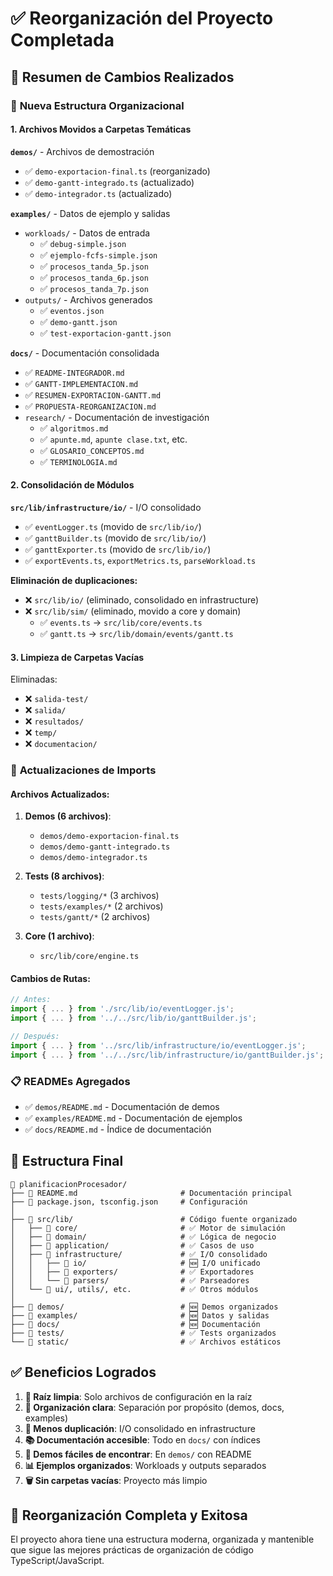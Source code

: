 # ✅ Reorganización del Proyecto Completada

## 🎯 **Resumen de Cambios Realizados**

### 📁 **Nueva Estructura Organizacional**

#### 1. **Archivos Movidos a Carpetas Temáticas**

**`demos/`** - Archivos de demostración
- ✅ `demo-exportacion-final.ts` (reorganizado)
- ✅ `demo-gantt-integrado.ts` (actualizado)
- ✅ `demo-integrador.ts` (actualizado)

**`examples/`** - Datos de ejemplo y salidas
- `workloads/` - Datos de entrada
  - ✅ `debug-simple.json`
  - ✅ `ejemplo-fcfs-simple.json`
  - ✅ `procesos_tanda_5p.json`
  - ✅ `procesos_tanda_6p.json`
  - ✅ `procesos_tanda_7p.json`
- `outputs/` - Archivos generados
  - ✅ `eventos.json`
  - ✅ `demo-gantt.json`
  - ✅ `test-exportacion-gantt.json`

**`docs/`** - Documentación consolidada
- ✅ `README-INTEGRADOR.md`
- ✅ `GANTT-IMPLEMENTACION.md`
- ✅ `RESUMEN-EXPORTACION-GANTT.md`
- ✅ `PROPUESTA-REORGANIZACION.md`
- `research/` - Documentación de investigación
  - ✅ `algoritmos.md`
  - ✅ `apunte.md`, `apunte clase.txt`, etc.
  - ✅ `GLOSARIO_CONCEPTOS.md`
  - ✅ `TERMINOLOGIA.md`

#### 2. **Consolidación de Módulos**

**`src/lib/infrastructure/io/`** - I/O consolidado
- ✅ `eventLogger.ts` (movido de `src/lib/io/`)
- ✅ `ganttBuilder.ts` (movido de `src/lib/io/`)
- ✅ `ganttExporter.ts` (movido de `src/lib/io/`)
- ✅ `exportEvents.ts`, `exportMetrics.ts`, `parseWorkload.ts`

**Eliminación de duplicaciones:**
- ❌ `src/lib/io/` (eliminado, consolidado en infrastructure)
- ❌ `src/lib/sim/` (eliminado, movido a core y domain)
  - ✅ `events.ts` → `src/lib/core/events.ts`
  - ✅ `gantt.ts` → `src/lib/domain/events/gantt.ts`

#### 3. **Limpieza de Carpetas Vacías**

Eliminadas:
- ❌ `salida-test/`
- ❌ `salida/`
- ❌ `resultados/`
- ❌ `temp/`
- ❌ `documentacion/`

### 🔧 **Actualizaciones de Imports**

#### Archivos Actualizados:
1. **Demos (6 archivos)**:
   - `demos/demo-exportacion-final.ts`
   - `demos/demo-gantt-integrado.ts`
   - `demos/demo-integrador.ts`

2. **Tests (8 archivos)**:
   - `tests/logging/*` (3 archivos)
   - `tests/examples/*` (2 archivos)
   - `tests/gantt/*` (2 archivos)

3. **Core (1 archivo)**:
   - `src/lib/core/engine.ts`

#### Cambios de Rutas:
```typescript
// Antes:
import { ... } from './src/lib/io/eventLogger.js';
import { ... } from '../../src/lib/io/ganttBuilder.js';

// Después:
import { ... } from '../src/lib/infrastructure/io/eventLogger.js';
import { ... } from '../../src/lib/infrastructure/io/ganttBuilder.js';
```

### 📋 **READMEs Agregados**

- ✅ `demos/README.md` - Documentación de demos
- ✅ `examples/README.md` - Documentación de ejemplos
- ✅ `docs/README.md` - Índice de documentación

## 🎯 **Estructura Final**

```
📁 planificacionProcesador/
├── 📄 README.md                       # Documentación principal
├── 📄 package.json, tsconfig.json     # Configuración
│
├── 📁 src/lib/                        # Código fuente organizado
│   ├── 📁 core/                       # ✅ Motor de simulación
│   ├── 📁 domain/                     # ✅ Lógica de negocio  
│   ├── 📁 application/                # ✅ Casos de uso
│   ├── 📁 infrastructure/             # ✅ I/O consolidado
│   │   ├── 📁 io/                     # 🆕 I/O unificado
│   │   ├── 📁 exporters/              # ✅ Exportadores
│   │   └── 📁 parsers/                # ✅ Parseadores
│   └── 📁 ui/, utils/, etc.           # ✅ Otros módulos
│
├── 📁 demos/                          # 🆕 Demos organizados
├── 📁 examples/                       # 🆕 Datos y salidas
├── 📁 docs/                           # 🆕 Documentación
├── 📁 tests/                          # ✅ Tests organizados
└── 📁 static/                         # ✅ Archivos estáticos
```

## ✅ **Beneficios Logrados**

1. **🧹 Raíz limpia**: Solo archivos de configuración en la raíz
2. **📁 Organización clara**: Separación por propósito (demos, docs, examples)
3. **🔧 Menos duplicación**: I/O consolidado en infrastructure
4. **📚 Documentación accesible**: Todo en `docs/` con índices
5. **🚀 Demos fáciles de encontrar**: En `demos/` con README
6. **📊 Ejemplos organizados**: Workloads y outputs separados
7. **🗑️ Sin carpetas vacías**: Proyecto más limpio

## 🎉 **Reorganización Completa y Exitosa**

El proyecto ahora tiene una estructura moderna, organizada y mantenible que sigue las mejores prácticas de organización de código TypeScript/JavaScript.
